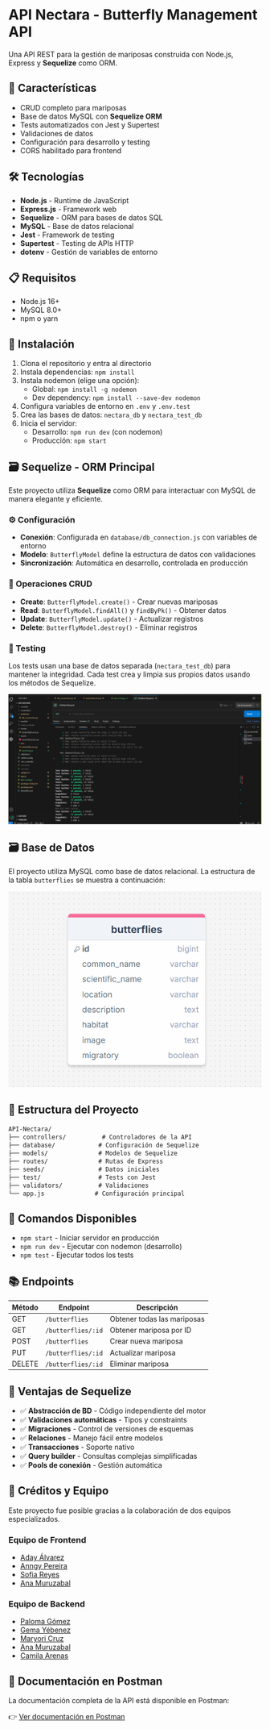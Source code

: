 # API Nectara - Butterfly Management API

Una API REST para la gestión de mariposas construida con Node.js, Express y **Sequelize** como ORM.

## 🦋 Características

- CRUD completo para mariposas
- Base de datos MySQL con **Sequelize ORM**
- Tests automatizados con Jest y Supertest
- Validaciones de datos
- Configuración para desarrollo y testing
- CORS habilitado para frontend

## 🛠️ Tecnologías

- **Node.js** - Runtime de JavaScript
- **Express.js** - Framework web
- **Sequelize** - ORM para bases de datos SQL
- **MySQL** - Base de datos relacional
- **Jest** - Framework de testing
- **Supertest** - Testing de APIs HTTP
- **dotenv** - Gestión de variables de entorno

## 📋 Requisitos

- Node.js 16+
- MySQL 8.0+
- npm o yarn

## 🚀 Instalación

1. Clona el repositorio y entra al directorio
2. Instala dependencias: `npm install`
3. Instala nodemon (elige una opción):
   - Global: `npm install -g nodemon`
   - Dev dependency: `npm install --save-dev nodemon`
4. Configura variables de entorno en `.env` y `.env.test`
5. Crea las bases de datos: `nectara_db` y `nectara_test_db`
6. Inicia el servidor: 
   - Desarrollo: `npm run dev` (con nodemon)
   - Producción: `npm start`

## 🗃️ Sequelize - ORM Principal

Este proyecto utiliza **Sequelize** como ORM para interactuar con MySQL de manera elegante y eficiente.

### ⚙️ Configuración

- **Conexión**: Configurada en `database/db_connection.js` con variables de entorno
- **Modelo**: `ButterflyModel` define la estructura de datos con validaciones
- **Sincronización**: Automática en desarrollo, controlada en producción

### 🎯 Operaciones CRUD

- **Create**: `ButterflyModel.create()` - Crear nuevas mariposas
- **Read**: `ButterflyModel.findAll()` y `findByPk()` - Obtener datos
- **Update**: `ButterflyModel.update()` - Actualizar registros
- **Delete**: `ButterflyModel.destroy()` - Eliminar registros

### 🧪 Testing

Los tests usan una base de datos separada (`nectara_test_db`) para mantener la integridad. Cada test crea y limpia sus propios datos usando los métodos de Sequelize.

![Ejecución de Tests](./docs/images/tests/test.png)

## 🗃️ Base de Datos

El proyecto utiliza MySQL como base de datos relacional. La estructura de la tabla `butterflies` se muestra a continuación:

![Esquema de Base de Datos](./docs/images/database/database.png)

## 📁 Estructura del Proyecto

```
API-Nectara/
├── controllers/          # Controladores de la API
├── database/            # Configuración de Sequelize
├── models/              # Modelos de Sequelize
├── routes/              # Rutas de Express
├── seeds/               # Datos iniciales
├── test/                # Tests con Jest
├── validators/          # Validaciones
└── app.js              # Configuración principal
```

## 🚀 Comandos Disponibles

- `npm start` - Iniciar servidor en producción
- `npm run dev` - Ejecutar con nodemon (desarrollo)
- `npm test` - Ejecutar todos los tests

## 📚 Endpoints

| Método | Endpoint | Descripción |
|--------|----------|-------------|
| GET | `/butterflies` | Obtener todas las mariposas |
| GET | `/butterflies/:id` | Obtener mariposa por ID |
| POST | `/butterflies` | Crear nueva mariposa |
| PUT | `/butterflies/:id` | Actualizar mariposa |
| DELETE | `/butterflies/:id` | Eliminar mariposa |

## 🔧 Ventajas de Sequelize

- ✅ **Abstracción de BD** - Código independiente del motor
- ✅ **Validaciones automáticas** - Tipos y constraints
- ✅ **Migraciones** - Control de versiones de esquemas
- ✅ **Relaciones** - Manejo fácil entre modelos
- ✅ **Transacciones** - Soporte nativo
- ✅ **Query builder** - Consultas complejas simplificadas
- ✅ **Pools de conexión** - Gestión automática

## 👥 Créditos y Equipo

Este proyecto fue posible gracias a la colaboración de dos equipos especializados.

### Equipo de Frontend
- [Aday Álvarez](https://github.com/adayalvarez)
- [Anngy Pereira](https://github.com/angiepereir)
- [Sofia Reyes](https://github.com/Sofiareyes12)
- [Ana Muruzabal](https://github.com/AnaMurbl)

### Equipo de Backend
- [Paloma Gómez](https://github.com/Pal-cloud)
- [Gema Yébenez](https://github.com/gemayc)
- [Maryori Cruz](https://github.com/MaryoriCruz)
- [Ana Muruzabal](https://github.com/AnaMurbl)
- [Camila Arenas](https://github.com/mcarenashd)

## 📖 Documentación en Postman
La documentación completa de la API está disponible en Postman:  

👉 [Ver documentación en Postman](https://documenter.getpostman.com/view/46421313/2sB3HopKJS)  


